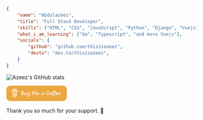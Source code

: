```json
{
    "name": "Abdulazeez",
    "title": "Full Stack Developer",
    "skills": ["HTML", "CSS", "JavaScript", "Python", "Django", "Vuejs"],
    "what_i_am_learning": ["Go", "Typescript", "and more Vuejs"],
    "socials": {
        "github": "github.com/thisisazeez",
        "devto": "dev.to/thisisazeez",
    }
}
```

![Azeez's GitHub stats](https://github-readme-stats.vercel.app/api?username=thisisazeez&show_icons=true&theme=tokyonight)


<a href="https://www.buymeacoffee.com/A.A.Sheriff" target="_blank"><img src="./buy-me-a-coffee.svg" alt="Buy Me A Coffee: @A.A.Sheriff" width="160"></a>&nbsp;&nbsp;
<p>Thank you so much for your support. 💖</p>
